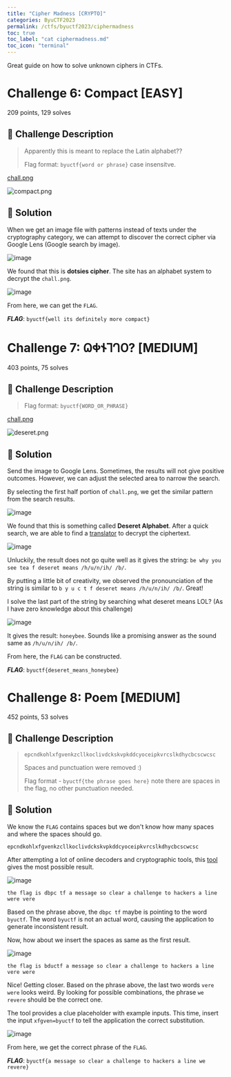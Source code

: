 ```yaml
---
title: "Cipher Madness [CRYPTO]"
categories: ByuCTF2023
permalink: /ctfs/byuctf2023/ciphermadness
toc: true
toc_label: "cat ciphermadness.md"
toc_icon: "terminal"
---
```

Great guide on how to solve unknown ciphers in CTFs.

# Challenge 6: Compact [EASY]
209 points, 129 solves

## 📁 Challenge Description
>Apparently this is meant to replace the Latin alphabet??
>
>Flag format: `byuctf{word or phrase}` case insensitve.

[chall.png](https://cyberjousting.com/files/dc6a4ecbe2027ed6aa4812291da0f77d/chall.png?token=eyJ1c2VyX2lkIjoxMjA4LCJ0ZWFtX2lkIjo1OTMsImZpbGVfaWQiOjc0fQ.ZGpMSA.JxH1yNNOfyiyQm5QAKBSgLiI6Bw)

![compact.png](https://github.com/pikaroot/pikaroot.github.io/assets/107750005/457bafe8-30ba-4d91-9d39-e2f5c099f1b8)

## 🚩 Solution

When we get an image file with patterns instead of texts under the cryptography category, we can attempt to discover the correct cipher via Google Lens (Google search by image).

![image](https://github.com/pikaroot/pikaroot.github.io/assets/107750005/d90b444e-6bed-490e-92e2-3aba24985097)

We found that this is **dotsies cipher**. The site has an alphabet system to decrypt the `chall.png`.

![image](https://github.com/pikaroot/pikaroot.github.io/assets/107750005/5ed0da90-8c90-44f4-aae3-b8460d25aff5)

From here, we can get the `FLAG`.

***FLAG***: `byuctf{well its definitely more compact}`

# Challenge 7: 𐐗𐐡𐐆𐐑𐐓𐐄? [MEDIUM]
403 points, 75 solves

## 📁 Challenge Description
> Flag format: `byuctf{WORD_OR_PHRASE}`

[chall.png](https://cyberjousting.com/files/1372e8969c5c936140f5b85b7ec85b07/chall.png?token=eyJ1c2VyX2lkIjoxMjA4LCJ0ZWFtX2lkIjo1OTMsImZpbGVfaWQiOjcxfQ.ZGpOcQ.kxSMG9YncptwU61glkGxBtBLf1c)

![deseret.png](https://github.com/pikaroot/pikaroot.github.io/assets/107750005/2cb31c29-39f9-466e-8c03-3f0529ce15a4)

## 🚩 Solution

Send the image to Google Lens. Sometimes, the results will not give positive outcomes. However, we can adjust the selected area to narrow the search.

By selecting the first half portion of `chall.png`, we get the similar pattern from the search results.

![image](https://github.com/pikaroot/pikaroot.github.io/assets/107750005/4a6d8c37-c818-442c-b491-87c9467f86ba)

We found that this is something called **Deseret Alphabet**. After a quick search, we are able to find a [translator](https://www.2deseret.com/) to decrypt the ciphertext.

![image](https://github.com/pikaroot/pikaroot.github.io/assets/107750005/ba046cbc-5854-469b-8893-455af32f911d)

Unluckily, the result does not go quite well as it gives the string: `be why you see tea f deseret means /h/u/n/ih/ /b/`.

By putting a little bit of creativity, we observed the pronounciation of the string is similar to `b y u c t f deseret means /h/u/n/ih/ /b/`. Great!

I solve the last part of the string by searching what deseret means LOL? (As I have zero knowledge about this challenge)

![image](https://github.com/pikaroot/pikaroot.github.io/assets/107750005/0c06a1be-c13f-402e-990f-0ea190371783)

It gives the result: `honeybee`. Sounds like a promising answer as the sound same as `/h/u/n/ih/ /b/`. 

From here, the `FLAG` can be constructed.

***FLAG***: `byuctf{deseret_means_honeybee}`

# Challenge 8: Poem [MEDIUM]
452 points, 53 solves

## 📁 Challenge Description
> `epcndkohlxfgvenkzcllkoclivdckskvpkddcyoceipkvrcslkdhycbcscwcsc`
> 
> Spaces and punctuation were removed :)
> 
> Flag format - `byuctf{the phrase goes here}` note there are spaces in the flag, no other punctuation needed.

## 🚩 Solution

We know the `FLAG` contains spaces but we don't know how many spaces and where the spaces should go.

```
epcndkohlxfgvenkzcllkoclivdckskvpkddcyoceipkvrcslkdhycbcscwcsc
```

After attempting a lot of online decoders and cryptographic tools, this [tool](https://quipqiup.com/) gives the most possible result.

![image](https://github.com/pikaroot/pikaroot.github.io/assets/107750005/276fe7c9-b647-458b-bb20-08761314a473)

```
the flag is dbpc tf a message so clear a challenge to hackers a line were vere
```

Based on the phrase above, the `dbpc tf` maybe is pointing to the word `byuctf`. The word `byuctf` is not an actual word, causing the application to generate inconsistent result. 

Now, how about we insert the spaces as same as the first result.

![image](https://github.com/pikaroot/pikaroot.github.io/assets/107750005/82d60dd8-a2fe-40a2-b962-4fb9e1c5f4e6)

```
the flag is bductf a message so clear a challenge to hackers a line vere were
```

Nice! Getting closer. Based on the phrase above, the last two words `vere were` looks weird. By looking for possible combinations, the phrase `we revere` should be the correct one.

The tool provides a clue placeholder with example inputs. This time, insert the input `xfgven=byuctf` to tell the application the correct substitution.

![image](https://github.com/pikaroot/pikaroot.github.io/assets/107750005/90edeb90-93fb-4886-9c60-e115a6f05595)

From here, we get the correct phrase of the `FLAG`.

***FLAG***: `byuctf{a message so clear a challenge to hackers a line we revere}`
